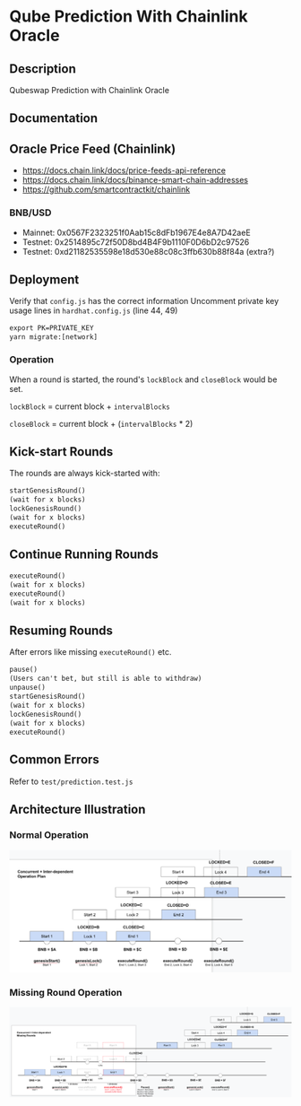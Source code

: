 # Qube Prediction With Chainlink Oracle

## Description

Qubeswap Prediction with Chainlink Oracle

## Documentation

## Oracle Price Feed (Chainlink)

- https://docs.chain.link/docs/price-feeds-api-reference
- https://docs.chain.link/docs/binance-smart-chain-addresses
- https://github.com/smartcontractkit/chainlink

### BNB/USD

- Mainnet: 0x0567F2323251f0Aab15c8dFb1967E4e8A7D42aeE
- Testnet: 0x2514895c72f50D8bd4B4F9b1110F0D6bD2c97526
- Testnet: 0xd21182535598e18d530e88c08c3ffb630b88f84a (extra?)

## Deployment

Verify that `config.js` has the correct information
Uncomment private key usage lines in `hardhat.config.js` (line 44, 49)

```
export PK=PRIVATE_KEY
yarn migrate:[network]
```

### Operation

When a round is started, the round's `lockBlock` and `closeBlock` would be set.

`lockBlock` = current block + `intervalBlocks`

`closeBlock` = current block + (`intervalBlocks` * 2)

## Kick-start Rounds

The rounds are always kick-started with:

```
startGenesisRound()
(wait for x blocks)
lockGenesisRound()
(wait for x blocks)
executeRound()
```

## Continue Running Rounds

```
executeRound()
(wait for x blocks)
executeRound()
(wait for x blocks)
```

## Resuming Rounds

After errors like missing `executeRound()` etc.

```
pause()
(Users can't bet, but still is able to withdraw)
unpause()
startGenesisRound()
(wait for x blocks)
lockGenesisRound()
(wait for x blocks)
executeRound()
```

## Common Errors

Refer to `test/prediction.test.js`

## Architecture Illustration

### Normal Operation

![normal](images/normal-round.png)

### Missing Round Operation

![missing](images/missing-round.png)
